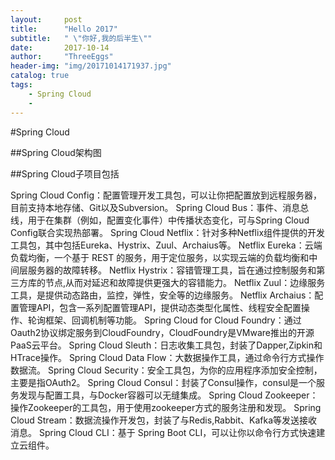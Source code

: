 ```yaml
---
layout:     post
title:      "Hello 2017"
subtitle:   " \"你好,我的后半生\""
date:       2017-10-14
author:     "ThreeEggs"
header-img: "img/20171014171937.jpg"
catalog: true
tags:
    - Spring Cloud
    - 	
---
```


#Spring Cloud



##Spring Cloud架构图

##Spring Cloud子项目包括

Spring Cloud Config：配置管理开发工具包，可以让你把配置放到远程服务器，目前支持本地存储、Git以及Subversion。
Spring Cloud Bus：事件、消息总线，用于在集群（例如，配置变化事件）中传播状态变化，可与Spring Cloud Config联合实现热部署。
Spring Cloud Netflix：针对多种Netflix组件提供的开发工具包，其中包括Eureka、Hystrix、Zuul、Archaius等。
Netflix Eureka：云端负载均衡，一个基于 REST 的服务，用于定位服务，以实现云端的负载均衡和中间层服务器的故障转移。
Netflix Hystrix：容错管理工具，旨在通过控制服务和第三方库的节点,从而对延迟和故障提供更强大的容错能力。
Netflix Zuul：边缘服务工具，是提供动态路由，监控，弹性，安全等的边缘服务。
Netflix Archaius：配置管理API，包含一系列配置管理API，提供动态类型化属性、线程安全配置操作、轮询框架、回调机制等功能。
Spring Cloud for Cloud Foundry：通过Oauth2协议绑定服务到CloudFoundry，CloudFoundry是VMware推出的开源PaaS云平台。
Spring Cloud Sleuth：日志收集工具包，封装了Dapper,Zipkin和HTrace操作。
Spring Cloud Data Flow：大数据操作工具，通过命令行方式操作数据流。
Spring Cloud Security：安全工具包，为你的应用程序添加安全控制，主要是指OAuth2。
Spring Cloud Consul：封装了Consul操作，consul是一个服务发现与配置工具，与Docker容器可以无缝集成。
Spring Cloud Zookeeper：操作Zookeeper的工具包，用于使用zookeeper方式的服务注册和发现。
Spring Cloud Stream：数据流操作开发包，封装了与Redis,Rabbit、Kafka等发送接收消息。
Spring Cloud CLI：基于 Spring Boot CLI，可以让你以命令行方式快速建立云组件。
